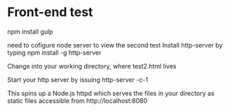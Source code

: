 # Front-end test
npm install
gulp

 need to cofigure node server to view the second test
Install http-server by typing npm install -g http-server

Change into your working directory, where test2.html lives

Start your http server by issuing http-server -c-1

This spins up a Node.js httpd which serves the files in your directory as static files accessible from http://localhost:8080
